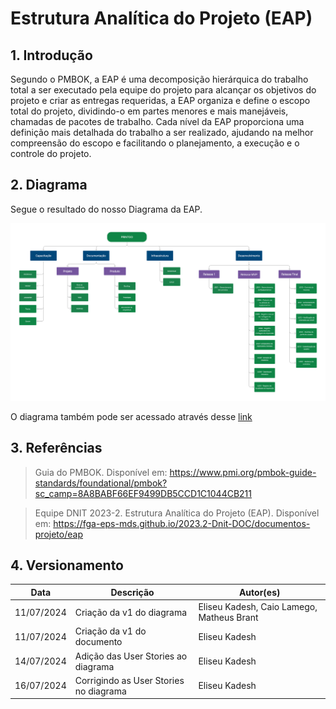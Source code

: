 # Estrutura Analítica do Projeto (EAP)

## 1. Introdução

Segundo o PMBOK, a EAP é uma decomposição hierárquica do trabalho total a ser executado pela equipe do projeto para alcançar os objetivos do projeto e criar as entregas requeridas, a EAP organiza e define o escopo total do projeto, dividindo-o em partes menores e mais manejáveis, chamadas de pacotes de trabalho. Cada nível da EAP proporciona uma definição mais detalhada do trabalho a ser realizado, ajudando na melhor compreensão do escopo e facilitando o planejamento, a execução e o controle do projeto.


## 2. Diagrama

Segue o resultado do nosso Diagrama da EAP.

![Diagrama EAP](../assets/diagramas/eap.png)

O diagrama também pode ser acessado através desse [link](https://www.figma.com/board/cqj2T54F3zEylR09ZI5VTq/WBS?node-id=0-1&t=qd7mWVftECmPCFpO-0)

## 3. Referências

> Guia do PMBOK. Disponível em: <https://www.pmi.org/pmbok-guide-standards/foundational/pmbok?sc_camp=8A8BABF66EF9499DB5CCD1C1044CB211>

> Equipe DNIT 2023-2. Estrutura Analítica do Projeto (EAP). Disponível em: <https://fga-eps-mds.github.io/2023.2-Dnit-DOC/documentos-projeto/eap>

## 4. Versionamento

| **Data**   | **Descrição**                             | **Autor(es)**             |
| ---------- | --------------------                      | ------------------------- |
| 11/07/2024 | Criação da v1 do diagrama                 | Eliseu Kadesh, Caio Lamego, Matheus Brant |
| 11/07/2024 | Criação da v1 do documento                | Eliseu Kadesh              |
| 14/07/2024 | Adição das User Stories ao diagrama       | Eliseu Kadesh              |
| 16/07/2024 | Corrigindo as User Stories no diagrama    | Eliseu Kadesh              |